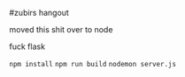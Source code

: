 #zubirs hangout

moved this shit over to node

fuck flask

`npm install`
`npm run build`
`nodemon server.js`

